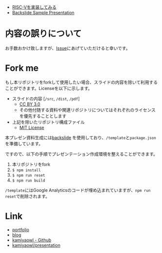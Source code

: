 <!-- start_presentation_list -->
* [RISC-Vを実装してみる](https://kamiyaowl.github.io/presentation/dist/lets-impl-rv32i.html)
* [Backslide Sample Presentation](https://kamiyaowl.github.io/presentation/dist/presentation.html)
<!-- end_presentation_list -->

# 内容の誤りについて

お手数おかけ致しますが、[Issue](https://github.com/kamiyaowl/presentation/issues/new)にあげていただけると幸いです。

# Fork me

もし本リポジトリをforkして使用したい場合、スライドの内容を除いて利用することができます。Licenseを以下に示します。

* スライドの内容 [`/src`, `/dist`, `/pdf`]
    * [CC BY 3.0](https://creativecommons.org/licenses/by/3.0/deed.ja)
    * その他付随する資料や関連リポジトリについてはそれぞれのライセンスを優先することとします
* 上記を除いたリポジトリ構成ファイル
    * [MIT License](https://github.com/kamiyaowl/presentation/blob/master/LICENSE)

本プレゼン資料生成には[backslide](https://github.com/sinedied/backslide) を使用しており、`/template`と`package.json`を準備しています。

ですので、以下の手順でプレゼンテーション作成環境を整えることができます。

1. 本リポジトリをfork
1. `$ npm install`
1. `$ npm run reset`
1. `$ npm run build`

`/template`にはGoogle Analyticsのコードが埋め込まれていますが、`npm run reset`で削除されます。

# Link

* [portfolio](https://kamiyaowl.github.io/)
* [blog](https://kamiyaowl.github.io/blog/)
* [kamiyaowl - Github](https://github.com/kamiyaowl)
* [kamiyaowl/presentation](https://github.com/kamiyaowl/presentation)









